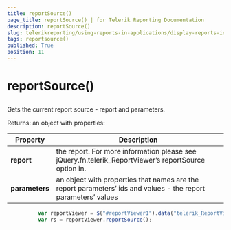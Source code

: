 ```yaml
---
title: reportSource()
page_title: reportSource() | for Telerik Reporting Documentation
description: reportSource()
slug: telerikreporting/using-reports-in-applications/display-reports-in-applications/web-application/html5-report-viewer/api-reference/reportviewer/methods/reportsource()
tags: reportsource()
published: True
position: 11
---
```


# reportSource()



## 

Gets the current report source - report and parameters.

Returns: an object with properties:


| Property | Description |
| ------ | ------ |
| __report__ |the report. For more information please see jQuery.fn.telerik_ReportViewer’s reportSource option in[](c578f366-93da-4dd1-8972-6efbc5a1790b#Options).|
| __parameters__ |an object with properties that names are the report parameters’ ids and values - the report parameters’ values|




	
````js
          var reportViewer = $("#reportViewer1").data("telerik_ReportViewer");
          var rs = reportViewer.reportSource();
          
````


